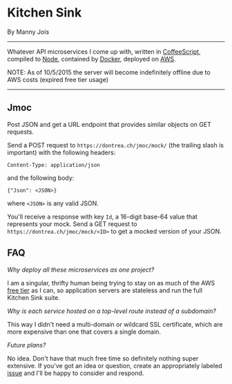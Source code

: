 # Kitchen Sink
By Manny Jois

***

Whatever API microservices I come up with, written in [CoffeeScript](http://coffeescript.org/), compiled to [Node](https://nodejs.org/), contained by [Docker](https://www.docker.com/), deployed on [AWS](https://aws.amazon.com/).

NOTE: As of 10/5/2015 the server will become indefinitely offline due to AWS costs (expired free tier usage)

***

## Jmoc

Post JSON and get a URL endpoint that provides similar objects on GET requests.

Send a POST request to `https://dontrea.ch/jmoc/mock/` (the trailing slash is important) with the following headers:
```
Content-Type: application/json
```
and the following body:
```
{"Json": <JSON>}
```
where `<JSON>` is any valid JSON.

You'll receive a response with key `Id`, a 16-digit base-64 value that represents your mock. Send a GET request to `https://dontrea.ch/jmoc/mock/<ID>` to get a mocked version of your JSON.

## FAQ

*Why deploy all these microservices as one project?*

I am a singular, thrifty human being trying to stay on as much of the AWS [free tier](https://aws.amazon.com/free/) as I can, so application servers are stateless and run the full Kitchen Sink suite.

*Why is each service hosted on a top-level route instead of a subdomain?*

This way I didn't need a multi-domain or wildcard SSL certificate, which are more expensive than one that covers a single domain.

*Future plans?*

No idea. Don't have that much free time so definitely nothing super extensive. If you've got an idea or question, create an appropriately labeled [issue](https://github.com/mkjois/kitchen-sink/issues) and I'll be happy to consider and respond.
